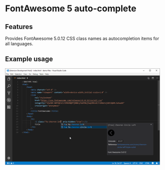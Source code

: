 # FontAwesome 5 auto-complete

## Features
Provides FontAwesome 5.0.12 CSS class names as autocompletion items for all languages.

## Example usage
![](image/demo-01.png)